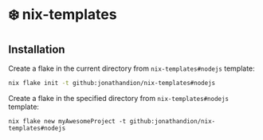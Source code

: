 # ❄️ nix-templates

## Installation

Create a flake in the current directory from `nix-templates#nodejs` template:
```sh
nix flake init -t github:jonathandion/nix-templates#nodejs
```

Create a flake in the specified directory from `nix-templates#nodejs` template:
```
nix flake new myAwesomeProject -t github:jonathandion/nix-templates#nodejs
```
